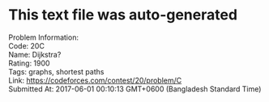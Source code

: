 # This text file was auto-generated  
  
Problem Information:  
Code: 20C  
Name: Dijkstra?  
Rating: 1900  
Tags: graphs, shortest paths  
Link: https://codeforces.com/contest/20/problem/C  
Submitted At: 2017-06-01 00:10:13 GMT+0600 (Bangladesh Standard Time)  
